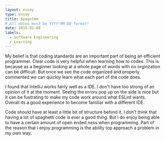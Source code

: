 ```yaml
---
layout: essay
type: essay
title: Spagotem
# All dates must be YYYY-MM-DD format!
date: 2018-02-08
labels:
  - Software Engineering
  - Learning
---
```


My belief is that coding standards are an important part of being an efficient programmer. Clear code is very helpful when 
learning how to codes. This is because as a beginner looking at a whole page of words with no orginzation can be difficult. 
But once we see the code organized and properly commented we can quickly learn what each part of the code does.
   
I found that IntelliJ works fairly well as a IDE. I don't have too strong of an opinion of it at the moment. Seeing the 
errors pop up on the side is nice but it can be fustrating to make my code work around what ESLint wants. Overall its a good 
experience to become familiar with a different IDE.
   
Code should have at least a little bit of structure behind it. I don't think that having a lot of spaghetti code is ever a 
good thing. But I do enjoy being able to have a certain amount of open ended ness when programming. Part of the reason that I 
enjoy programming is the ability top approach a problem in my own way.
